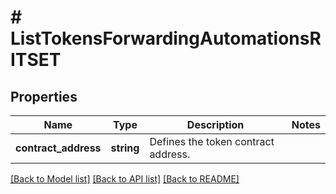 # # ListTokensForwardingAutomationsRITSET

## Properties

Name | Type | Description | Notes
------------ | ------------- | ------------- | -------------
**contract_address** | **string** | Defines the token contract address. |

[[Back to Model list]](../../README.md#models) [[Back to API list]](../../README.md#endpoints) [[Back to README]](../../README.md)
